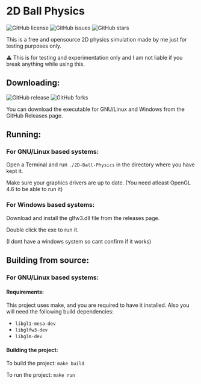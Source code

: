 # 2D Ball Physics

![GitHub license](https://img.shields.io/github/license/DistortedDragon1o4/2D-Ball-Physics.svg)
![GitHub issues](https://img.shields.io/github/issues/DistortedDragon1o4/2D-Ball-Physics.svg)
![GitHub stars](https://img.shields.io/github/stars/DistortedDragon1o4/ball-physics)

This is a free and opensource 2D physics simulation made by me just for testing purposes only.

:warning: 
This is for testing and experimentation only and I am not liable if you break anything while using this.

## Downloading:


![GitHub release](https://img.shields.io/github/release/DistortedDragon1o4/2D-Ball-Physics.svg)
![GitHub forks](https://img.shields.io/github/forks/DistortedDragon1o4/ball-physics)

You can download the executable for GNU/Linux and Windows from the GitHub Releases page.

## Running:

### For GNU/Linux based systems:

Open a Terminal and run `./2D-Ball-Physics` in the directory where you have kept it.  

Make sure your graphics drivers are up to date. (You need atleast OpenGL 4.6 to be able to run it)

### For Windows based systems:

Download and install the glfw3.dll file from the releases page.

Double click the exe to run it.

(I dont have a windows system so cant confirm if it works)

## Building from source:

### For GNU/Linux based systems:

#### Requirements:

This project uses make, and you are required to have it installed. Also you will need the following build dependencies:
- `libgl1-mesa-dev`
- `libglfw3-dev`
- `libglm-dev`

#### Building the project:

To build the project:
`make build`

To run the project:
`make run`
